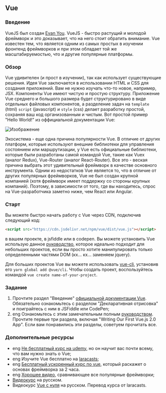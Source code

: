 ## Vue

### Введение

VueJS был создан [Evan You](https://github.com/yyx990803/). VueJS - быстро растущий и молодой фреймворк и это доказывает, что на него стоит обратить внимание. Vue известен тем, что является одним из самых простых в изучении фронтенд фреймворков и при этом обладает той же масштабируемостью, что и другие популярные платформы.

### Обзор

Vue удивителен (и прост в изучении), так как использует существующие решения. Идея Vue заключается в использовании HTML и CSS для создания приложений. Вам не нужно изучать что-то новое, например, JSX. Компоненты Vue имеют чистую и простую структуру. Приложение Vue среднего и большого размера будет структурировано в виде отдельных файловых компонентов, а разделение задач на `template` (html) `script` (javascript) и `style` (css) делает разработку простой, сохраняя ваш код организованным и чистым. Вот простой пример "Hello World!" из оффициальной документации Vue:

![Изображение](https://vuejs.org/images/vue-component.png)

Экосистема - еще одна причина популярности Vue. В отличие от других платформ, которые используют внешние библиотеки для управления состоянием или маршрутизации, у Vue есть официальные библиотеки, которые были разработаны самой командой Vue, такие как Vuex (аналог Redux), Vue-Router (аналог React-Router). Все это - веская причина выбрать этот удивительный фреймворк в качестве основного инструмента.
Одним из недостатков Vue является то, что в отличие от других популярных фреймворков, Vue не был создан крупной компанией (хотя фреймворк имеет поддержку со стороны крупных компаний). Поэтому, в зависимости от того, где вы находитесь, спрос на Vue-разработчика заметно ниже, чем React или Angular.

### Старт

Вы можете быстро начать работу с Vue через CDN, подключив следующий код:

```html
<script src="https://cdn.jsdelivr.net/npm/vue/dist/vue.js"></script>
```

в вашем проекте, в jsfiddle или в codepen. Вы можете установить Vue использую данное [руководство](https://ru.vuejs.org/v2/guide/installation.html), которое идеально подходит для небольших проектов, если вы просто хотите манипулировать только определенными частями DOM (кх... кх... заменяем jquery).

Для больших проектов Vue вы можете использовать [vue-cli](https://github.com/vuejs/vue-cli), установив его `yarn global add @vue/cli`. Чтобы создать проект, воспользуйтесь командой `vue create name-of-your-project`.

### Задание

1. Прочтите раздел "Введение" [официальной документации Vue](https://ru.vuejs.org/v2/guide/index.html). Обязательно ознакомьтесь с разделом "Декларативная отрисовка" и поиграйтесь с ним в JSFiddle или CodePen;
2. <span class="btn-fill btn btn-xs btn-success">eng</span> Ознакомьтесь с этим замечательным полным [руководством](https://www.sitepoint.com/up-and-running-vue-js-2-0/). Прочтите первые три раздела, включая "Writing Our First Vue.js 2.0 App". Если вам понравились эти разделы, советуем прочитать все.

### Дополнительные ресурсы

- <span class="btn-fill btn btn-xs btn-success">eng</span> [Не бесплатный курс на udemy](https://www.udemy.com/vuejs-2-the-complete-guide/), но он научит вас почти всему, что вам нужно знать о Vue;
- <span class="btn-fill btn btn-xs btn-success">eng</span> Изучите Vue бесплатно на [laracasts](https://laracasts.com/series/learn-vue-2-step-by-step);
- <span class="btn-fill btn btn-xs btn-success">eng</span> [Бесплатный ускоренный курс по vue](https://www.youtube.com/watch?v=78tNYZUS-ps), который раскажет о основах фреймворка за 2 часа.
- <span class="btn-fill btn btn-xs btn-success">eng</span> [Хорошее видео](https://www.youtube.com/watch?v=KMX1mFEmM3E&t=687s), сравнивающее все популярные фреймворки;
- [Видеокурс](https://www.youtube.com/watch?v=LGyihQvDEw4&feature=youtu.be&list=PLyeqauxei6jd4mL4E9860HnO5GYayooR-) на русском.
- Видеокурс [Vue с нуля](https://www.youtube.com/watch?v=k3yRfEw1pYk&list=PL5r0NkdgM0UOxb4Hl81FV5UIgexwTf8h7) на русском. Перевод курса от laracasts.
